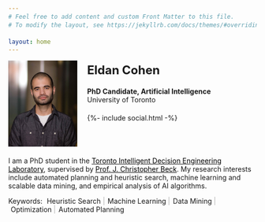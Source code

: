 ```yaml
---
# Feel free to add content and custom Front Matter to this file.
# To modify the layout, see https://jekyllrb.com/docs/themes/#overriding-theme-defaults

layout: home
---
```


<div style="overflow: hidden; margin-bottom: 20px;">
	<img src="Eldan16.jpg" width="140" style="float: left; padding-right: 20px;" />
	<h1 style="font-weight: bold; font-size: 24px; margin-bottom: 5px; margin-top: 5px;">Eldan Cohen</h1> <h2 style="font-size: 1em; margin-bottom: 0px;">PhD Candidate, Artificial Intelligence</h2> <div style="margin-bottom: 20px;">University of Toronto</div>
	{%- include social.html -%}
</div>

I am a PhD student in the <a href="http://tidel.mie.utoronto.ca/" style="color: black;">Toronto Intelligent Decision Engineering Laboratory</a>, supervised by <a href="https://www.mie.utoronto.ca/mie/faculty/beck" style="color: black;">Prof. J. Christopher Beck</a>. My research interests include automated planning and heuristic search, machine learning and scalable data mining, and empirical analysis of AI algorithms.

<style>
ul#keywords li {
    display:inline;
    padding-left: 5px;
    padding-right: 5px;
    box-shadow: 2px 0px lightgrey;
}
ul#keywords li:last-child {
    box-shadow: 0px 0px lightgrey;
}
</style>

<div>Keywords: <ul id="keywords" style="display: inline; padding-left: 0px; margin-left: 0px;">
  <li>Heuristic Search</li>
  <li>Machine Learning</li>
  <li>Data Mining</li>
  <li>Optimization</li>
  <li>Automated Planning</li>
</ul>
</div>